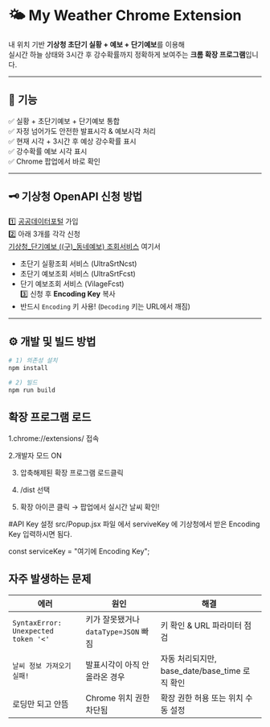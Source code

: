 # 🌤️ My Weather Chrome Extension

내 위치 기반 **기상청 초단기 실황 + 예보 + 단기예보**를 이용해  
실시간 하늘 상태와 3시간 후 강수확률까지 정확하게 보여주는 **크롬 확장 프로그램**입니다.

---

## 📌 기능

✅ 실황 + 초단기예보 + 단기예보 통합  
✅ 자정 넘어가도 안전한 발표시각 & 예보시각 처리  
✅ 현재 시각 + 3시간 후 예상 강수확률 표시  
✅ 강수확률 예보 시각 표시  
✅ Chrome 팝업에서 바로 확인

---

## 🗝️ 기상청 OpenAPI 신청 방법

1️⃣ [공공데이터포털](https://www.data.go.kr/) 가입  
2️⃣ 아래 3개를 각각 신청  
   [기상청_단기예보 ((구)_동네예보) 조회서비스](https://www.data.go.kr/data/15084084/openapi.do) 여기서

   - 초단기 실황조회 서비스 (UltraSrtNcst)
   - 초단기 예보조회 서비스 (UltraSrtFcst)
   - 단기 예보조회 서비스 (VilageFcst)  
3️⃣ 신청 후 **Encoding Key** 복사  
   - 반드시 `Encoding` 키 사용! (`Decoding` 키는 URL에서 깨짐)

---

## ⚙️ 개발 및 빌드 방법

```bash
# 1) 의존성 설치
npm install

# 2) 빌드
npm run build
```

## 확장 프로그램 로드
1.chrome://extensions/ 접속

2.개발자 모드 ON

3. 압축해제된 확장 프로그램 로드클릭

4. /dist 선택

5. 확장 아이콘 클릭 → 팝업에서 실시간 날씨 확인!

#API Key 설정
src/Popup.jsx 파일 에서 serviveKey 에 기상청에서 받은 Encoding Key 입력하시면 됨다.

const serviceKey = "여기에 Encoding Key";


## 자주 발생하는 문제

| 에러                                  | 원인                             | 해결                                    |
| ----------------------------------- | ---------------------------------- | ------------------------------------- |
| `SyntaxError: Unexpected token '<'` | 키가 잘못됐거나 `dataType=JSON` 빠짐 | 키 확인 & URL 파라미터 점검                    |
| `날씨 정보 가져오기 실패!`            | 발표시각이 아직 안 올라온 경우   | 자동 처리되지만, base\_date/base\_time 로직 확인 |
| 로딩만 되고 안뜸                     | Chrome 위치 권한 차단됨         | 확장 권한 허용 또는 위치 수동 설정                  |





